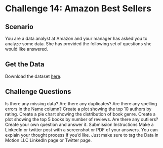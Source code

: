 # Challenge 14: Amazon Best Sellers
## Scenario

You are a data analyst at Amazon and your manager has asked you to analyze some data. She has provided the following set of questions she would like answered.

## Get the Data
Download the dataset [here](https://github.com/kedeisha1/Challenges/blob/main/bestsellers%20with%20categories.csv).

## Challenge Questions
Is there any missing data?
Are there any duplicates?
Are there any spelling errors in the Name column?
Create a plot showing the top 10 authors by rating.
Create a pie chart showing the distribution of book genre.
Create a plot showing the top 5 books by number of reviews.
Are there any outliers?
Create your own question and answer it.
Submission Instructions
Make a LinkedIn or twitter post with a screenshot or PDF of your answers. You can explain your thought process if you’d like. Just make sure to tag the Data in Motion LLC LinkedIn page or Twitter page.
